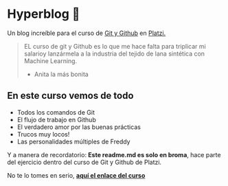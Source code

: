 # Hyperblog :blue_heart:
Un blog increíble para el curso de [Git y Github](https://platzi.com/clases/git-github/) en [Platzi.](https://platzi.com/home)
>EL curso de git y Github es lo que me hace falta para triplicar mi salarioy lanzármela a la industria del tejido de lana sintética con Machine Learning.
> - Anita la más bonita

## En este curso vemos de todo

* Todos los comandos de Git
* El flujo de trabajo en Github
* El verdadero amor por las buenas prácticas
* Trucos muy locos!
* Las personalidades múltiples de Freddy

Y a manera de recordatorio: **Este readme.md es solo en broma**, hace parte del ejercicio dentro del curso de Git y Github de Platzi.

No te lo tomes en serio, [**aquí el enlace del curso**](https://platzi.com/clases/git-github/)